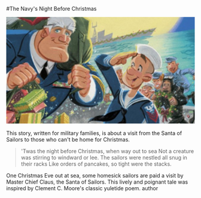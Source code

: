 #The Navy's Night Before Christmas

![The Navy's Night Before Christmas](../img/navy_carousel.png)

This story, written for military families, is about a visit from the Santa of Sailors to those who can't be home for Christmas.

> 'Twas the night before Christmas, when way out to sea
> Not a creature was stirring to windward or lee.
> The sailors were nestled all snug in their racks
> Like orders of pancakes, so tight were the stacks.

One Christmas Eve out at sea, some homesick sailors are paid a visit by Master Chief Claus, the Santa of Sailors. This lively and poignant tale was inspired by Clement C. Moore's classic yuletide poem.
author
